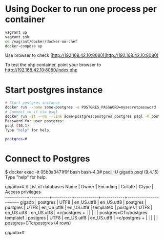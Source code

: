 # Using Docker to run one process per container

```bash
vagrant up
vagrant ssh
cd /vagrant/docker/docker-no-chef
docker-compose up
```
Use browser to check [http://192.168.42.10:8080](http://192.168.42.10:8080)

To test the php container, point your browser to http://192.168.42.10:8080/index.php

# Start postgres instance

```bash
# Start postgres instance
docker run --name some-postgres -e POSTGRES_PASSWORD=mysecretpassword -d postgres
# Connect to it via psql
docker run -it --rm --link some-postgres:postgres postgres psql -h postgres -U postgres
Password for user postgres: 
psql (10.1)
Type "help" for help.

postgres=# 
```

# Connect to Postgres
$ docker exec -it 05b3a3471f6f bash
bash-4.3# psql -U gigadb
psql (9.4.15)
Type "help" for help.

gigadb=# \l
                                 List of databases
   Name    |  Owner   | Encoding |  Collate   |   Ctype    |   Access privileges   
-----------+----------+----------+------------+------------+-----------------------
 gigadb    | postgres | UTF8     | en_US.utf8 | en_US.utf8 | 
 postgres  | postgres | UTF8     | en_US.utf8 | en_US.utf8 | 
 template0 | postgres | UTF8     | en_US.utf8 | en_US.utf8 | =c/postgres          +
           |          |          |            |            | postgres=CTc/postgres
 template1 | postgres | UTF8     | en_US.utf8 | en_US.utf8 | =c/postgres          +
           |          |          |            |            | postgres=CTc/postgres
(4 rows)

gigadb=# 



